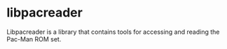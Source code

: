 # libpacreader

Libpacreader is a library that contains tools for accessing and reading the Pac-Man ROM set.
